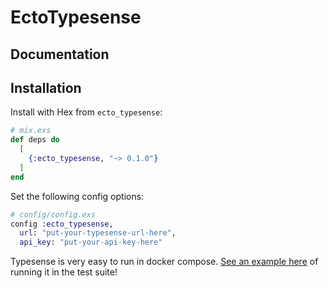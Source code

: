 # EctoTypesense

## Documentation

## Installation

Install with Hex from `ecto_typesense`:

```elixir
# mix.exs
def deps do
  [
    {:ecto_typesense, "~> 0.1.0"}
  ]
end
```

Set the following config options:

```elixir
# config/config.exs
config :ecto_typesense,
  url: "put-your-typesense-url-here",
  api_key: "put-your-api-key-here"
```

Typesense is very easy to run in docker compose. [See an example here](test/e2e/docker-compose.yml) of running it in the test suite!
